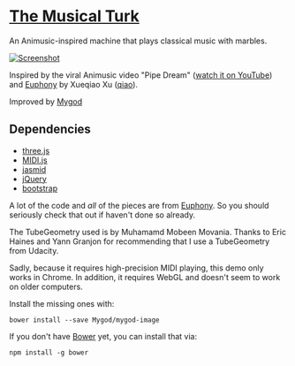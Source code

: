 # [The Musical Turk](http://turk.coding.io)

An Animusic-inspired machine that plays classical music with marbles.

[![Screenshot](http://i.imgur.com/jUGLlQ5.png)](http://ulyssecarion.github.io/turk)

Inspired by the viral Animusic video "Pipe Dream" ([watch it on YouTube](http://www.youtube.com/watch?v=hyCIpKAIFyo)) and [Euphony](https://github.com/qiao/euphony) by Xueqiao Xu ([qiao](https://github.com/qiao)).

Improved by [Mygod](https://mygod.tk)

## Dependencies

* [three.js](https://github.com/mrdoob/three.js)
* [MIDI.js](http://mudcu.be/midi-js)
* [jasmid](https://github.com/gasman/jasmid)
* [jQuery](http://jquery.com)
* [bootstrap](http://twitter.github.com/bootstrap)

A lot of the code and _all_ of the pieces are from [Euphony](https://github.com/qiao/euphony). So you should seriously check that out if haven't done so already.

The TubeGeometry used is by Muhamamd Mobeen Movania. Thanks to Eric Haines and Yann Granjon for recommending that I use a TubeGeometry from Udacity.

Sadly, because it requires high-precision MIDI playing, this demo only works in Chrome. In addition, it requires WebGL and doesn't seem to work on older computers.

Install the missing ones with:

    bower install --save Mygod/mygod-image

If you don't have [Bower](http://bower.io/) yet, you can install that via:

    npm install -g bower
